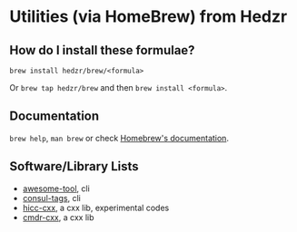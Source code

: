 # Utilities (via HomeBrew) from Hedzr

## How do I install these formulae?

`brew install hedzr/brew/<formula>`

Or `brew tap hedzr/brew` and then `brew install <formula>`.

## Documentation

`brew help`, `man brew` or check [Homebrew's documentation](https://docs.brew.sh).

## Software/Library Lists

- [awesome-tool](https://github.com/hedzr/awesome-tool), cli
- [consul-tags](https://github.com/hedzr/consul-tags), cli
- [hicc-cxx](https://github.com/hedzr/hicc), a cxx lib, experimental codes
- [cmdr-cxx](https://github.com/hedzr/cmdr-cxx), a cxx lib

